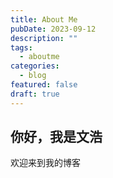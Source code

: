 ```yaml
---
title: About Me
pubDate: 2023-09-12
description: ""
tags:
  - aboutme
categories:
  - blog
featured: false
draft: true
---
```


## 你好，我是文浩

欢迎来到我的博客
